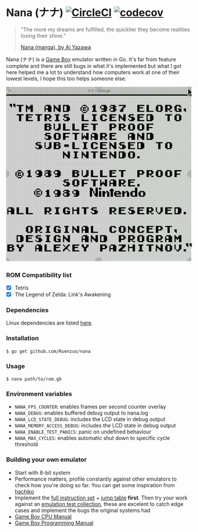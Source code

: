 # Nana (ナナ) [![CircleCI](https://circleci.com/gh/Ruenzuo/nana/tree/master.svg?style=svg&circle-token=2e19174b3ae6327c61879b0ce43544e2eaf28926)](https://circleci.com/gh/Ruenzuo/nana/tree/master) [![codecov](https://codecov.io/gh/Ruenzuo/nana/branch/master/graph/badge.svg)](https://codecov.io/gh/Ruenzuo/nana)

> “The more my dreams are fulfilled, the quicklier they become realities losing their shine.”
>
> [Nana (manga), by Ai Yazawa](https://en.wikipedia.org/wiki/Nana_(manga))

Nana (ナナ) is a [Game Boy](https://en.wikipedia.org/wiki/Game_Boy) emulator written in Go. It's far from feature complete and there are still bugs in what it's implemented but what I got here helped me a lot to understand how computers work at one of their lowest levels, I hope this too helps someone else.

![nana.gif](nana.gif)

### ROM Compatibility list

- [x] Tetris
- [x] The Legend of Zelda: Link's Awakening

### Dependencies

Linux dependencies are listed [here](./Dockerfile).

### Installation

```
$ go get github.com/Ruenzuo/nana
```

### Usage

```
$ nana path/to/rom.gb
```

### Environment variables

* `NANA_FPS_COUNTER`: enables frames per second counter overlay
* `NANA_DEBUG`: enables buffered debug output to nana.log
* `NANA_LCD_STATE_DEBUG`: includes the LCD state in debug output
* `NANA_MEMORY_ACCESS_DEBUG`: includes the LCD state in debug output
* `NANA_ENABLE_TEST_PANICS`: panic on undefined behaviour
* `NANA_MAX_CYCLES`: enables automatic shut down to specific cycle threshold

### Building your own emulator

* Start with 8-bit system
* Performance matters, profile constantly against other emulators to check how you're doing so far. You can get some inspiration from [hachiko](https://github.com/Ruenzuo/hachiko)
* Implement the [full instruction set](./emulator/instruction_set.go) + [jump table](./emulator/jump_table.go) **first**. Then try your work against an [emulation test collection](https://github.com/retrio/gb-test-roms), these are excelent to catch edge cases and implement the bugs the original systems had
* [Game Boy CPU Manual](http://www.codeslinger.co.uk/pages/projects/gameboy/files/GB.pdf)
* [Game Boy Programming Manual](https://archive.org/download/GameBoyProgManVer1.1/GameBoyProgManVer1.1.pdf)
